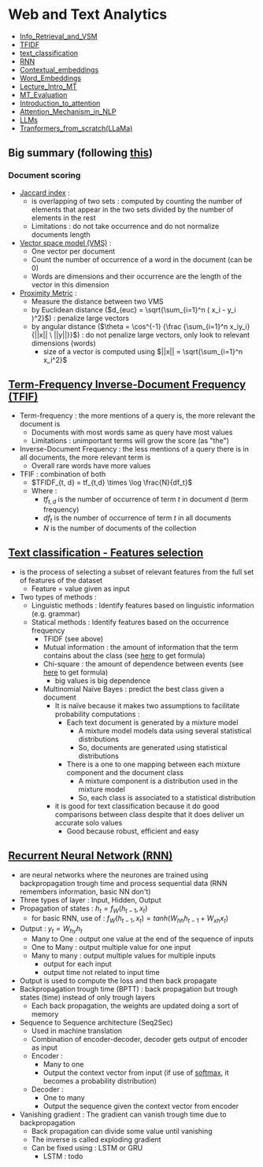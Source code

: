 # Web and Text Analytics

- [Info_Retrieval_and_VSM](Slide_notes/Info_Retrieval_and_VSM.md)
- [TFIDF](Slide_notes/TFIDF.md)
- [text_classification](Slide_notes/text_classification.md)
- [RNN](Slide_notes/RNN.md)
- [Contextual_embeddings](Slide_notes/Contextual_embeddings.md)
- [Word_Embeddings](Slide_notes/Word_Embeddings.md)
- [Lecture_Intro_MT](Slide_notes/Lecture_Intro_MT.md)
- [MT_Evaluation](Slide_notes/MT_Evaluation.md)
- [Introduction_to_attention](Slide_notes/Introduction_to_attention.md)
- [Attention_Mechanism_in_NLP](Slide_notes/Attention_Mechanism_in_NLP.md)
- [LLMs](Slide_notes/LLMs.md)
- [Tranformers_from_scratch(LLaMa)](Slide_notes/Tranformers_from_scratch(LLaMa).md)

## Big summary (following [this](exam_content_notes.md))

### Document scoring

- [Jaccard index](Slide_notes/Info_Retrieval_and_VSM.md) : 
	- is overlapping of two sets : computed by counting the number of elements that appear in the two sets divided by the number of elements in the rest
	- Limitations : do not take occurrence and do not normalize documents length
- [Vector space model (VMS)](Slide_notes/Info_Retrieval_and_VSM.md) :
	- One vector per document
	- Count the number of occurrence of a word in the document (can be $0$)
	- Words are dimensions and their occurrence are the length of the vector in this dimension
- [Proximity Metric](Slide_notes/Info_Retrieval_and_VSM.md) : 
	- Measure the distance between two VMS
	- by Euclidean distance ($d_{euc} = \sqrt{\sum_{i=1}^n ( x_i - y_i )^2}$) : penalize large vectors
	- by angular distance ($\theta = \cos^{-1} {\frac {\sum_{i=1}^n x_iy_i}{||x|| \ ||y||}}$) : do not penalize large vectors, only look to relevant dimensions (words)
		- size of a vector is computed using $||x|| = \sqrt{\sum_{i=1}^n x_i^2}$

## [Term-Frequency Inverse-Document Frequency (TFIF)](Slide_notes/TFIDF.md)

- Term-frequency : the more mentions of a query is, the more relevant the document is
	- Documents with most words same as query have most values
	- Limitations : unimportant terms will grow the score (as "the")
- Inverse-Document Frequency : the less mentions of a query there is in all documents, the more relevant term is
	- Overall rare words have more values
- TFIF : combination of both
	- $TFIDF_{t, d} = tf_{t,d} \times \log \frac{N}{df_t}$
	- Where :
		- $tf_{t,d}$ is the number of occurrence of term $t$ in document $d$ (term frequency)
		- $df_t$ is the number of occurrence of term $t$ in all documents
		- $N$ is the number of documents of the collection

## [Text classification - Features selection](Slide_notes/text_classification.md)

- is the process of selecting a subset of relevant features from the full set of features of the dataset
	- Feature = value given as input
- Two types of methods :
	- Linguistic methods : Identify features based on linguistic information (e.g. grammar)
	- Statical methods : Identify features based on the occurrence frequency
		- TFIDF (see above)
		- Mutual information : the amount of information that the term contains about the class (see [here](Slide_notes/text_classification.md) to get formula)
		- Chi-square : the amount of dependence between events (see [here](Slide_notes/text_classification.md) to get formula)
			- big values is big dependence
		- Multinomial Naïve Bayes : predict the best class given a document
			- It is naïve because it makes two assumptions to facilitate probability computations :
				- Each text document is generated by a mixture model
					- A mixture model models data using several statistical distributions
					- So, documents are generated using statistical distributions
				- There is a one to one mapping between each mixture component and the document class
					- A mixture component is a distribution used in the mixture model
					- So, each class is associated to a statistical distribution
			- it is good for text classification because it do good comparisons between class despite that it does deliver un accurate solo values
				- Good because robust, efficient and easy

## [Recurrent Neural Network (RNN)](Slide_notes/RNN.md)

- are neural networks where the neurones are trained using backpropagation trough time and process sequential data (RNN remembers information, basic NN don't)
- Three types of layer : Input, Hidden, Output
- Propagation of states : $h_t = f_W(h_{t-1}, x_t)$
	- for basic RNN, use of : $f_W(h_{t-1}, x_t) = tanh(W_{hh}h_{t-1} + W_{xh}x_t)$
- Output : $y_t = W_{hy}h_t$
	- Many to One : output one value at the end of the sequence of inputs
	- One to Many : output multiple value for one input
	- Many to many : output multiple values for multiple inputs
		- output for each input
		- output time not related to input time
- Output is used to compute the loss and then back propagate
- Backpropagation trough time (BPTT) : back propagation but trough states (time) instead of only trough layers
	- Each back propagation, the weights are updated doing a sort of memory
- Sequence to Sequence architecture (Seq2Sec)
	- Used in machine translation
	- Combination of encoder-decoder, decoder gets output of encoder as input
	- Encoder : 
		- Many to one
		- Output the context vector from input (if use of [softmax](Slide_notes/Word_Embeddings.md), it becomes a probability distribution)
	- Decoder :
		- One to many
		- Output the sequence given the context vector from encoder
- Vanishing gradient : The gradient can vanish trough time due to backpropagation
	- Back propagation can divide some value until vanishing
	- The inverse is called exploding gradient
	- Can be fixed using : LSTM or GRU
		- LSTM : todo